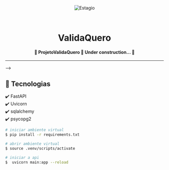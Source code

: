 <div align="center" id="top"> 
  <img src="https://firebasestorage.googleapis.com/v0/b/vxfontes.appspot.com/o/pics%20projects%2Fvalidaquero%2FvalidaQuero.png?alt=media&token=a22a195b-e266-4eb5-b30c-5db30954c5a3" alt="Estagio" />

  &#xa0;
</div>

<h1 align="center">ValidaQuero</h1>

<h4 align="center"> 
	🚧  ProjetoValidaQuero 🚀 Under construction...  🚧
</h4> 

<hr> -->


## :rocket: Tecnologias ##

:heavy_check_mark: FastAPI\
:heavy_check_mark: Uvicorn\
:heavy_check_mark: sqlalchemy\
:heavy_check_mark: psycopg2



```bash
# iniciar ambiente virtual
$ pip install -r requirements.txt

# abrir ambiente virtual
$ source .venv/scripts/activate

# iniciar a api
$  uvicorn main:app --reload

```
